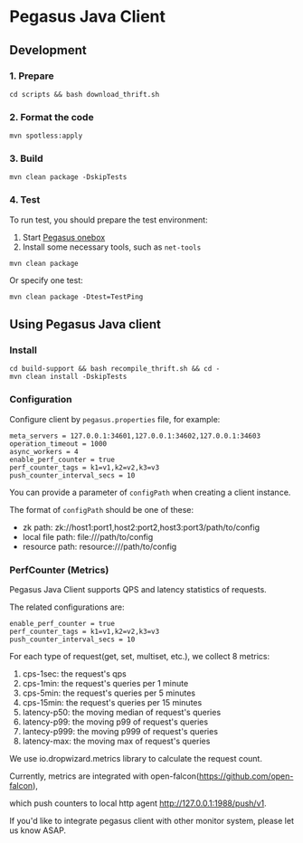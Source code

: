 <!--
Licensed to the Apache Software Foundation (ASF) under one
or more contributor license agreements.  See the NOTICE file
distributed with this work for additional information
regarding copyright ownership.  The ASF licenses this file
to you under the Apache License, Version 2.0 (the
"License"); you may not use this file except in compliance
with the License.  You may obtain a copy of the License at

http://www.apache.org/licenses/LICENSE-2.0

Unless required by applicable law or agreed to in writing,
software distributed under the License is distributed on an
"AS IS" BASIS, WITHOUT WARRANTIES OR CONDITIONS OF ANY
KIND, either express or implied.  See the License for the
specific language governing permissions and limitations
under the License.
-->

# Pegasus Java Client

## Development

### 1. Prepare

```
cd scripts && bash download_thrift.sh
```

### 2. Format the code

```
mvn spotless:apply
```

### 3. Build

```
mvn clean package -DskipTests
```

### 4. Test

To run test, you should prepare the test environment:
1. Start [Pegasus onebox](https://pegasus.apache.org/overview/onebox/)
2. Install some necessary tools, such as `net-tools`

```
mvn clean package
```

Or specify one test:

```
mvn clean package -Dtest=TestPing
```

## Using Pegasus Java client

### Install

```
cd build-support && bash recompile_thrift.sh && cd -
mvn clean install -DskipTests
```

### Configuration

Configure client by `pegasus.properties` file, for example:

```
meta_servers = 127.0.0.1:34601,127.0.0.1:34602,127.0.0.1:34603
operation_timeout = 1000
async_workers = 4
enable_perf_counter = true
perf_counter_tags = k1=v1,k2=v2,k3=v3
push_counter_interval_secs = 10
```

You can provide a parameter of `configPath` when creating a client instance.

The format of `configPath` should be one of these:
* zk path: zk://host1:port1,host2:port2,host3:port3/path/to/config
* local file path: file:///path/to/config
* resource path: resource:///path/to/config

### PerfCounter (Metrics)

Pegasus Java Client supports QPS and latency statistics of requests.

The related configurations are:

```
enable_perf_counter = true
perf_counter_tags = k1=v1,k2=v2,k3=v3
push_counter_interval_secs = 10
```

For each type of request(get, set, multiset, etc.), we collect 8 metrics:
1. cps-1sec: the request's qps
2. cps-1min: the request's queries per 1 minute
3. cps-5min: the request's queries per 5 minutes
4. cps-15min: the request's queries per 15 minutes
5. latency-p50: the moving median of request's queries
6. latency-p99: the moving p99 of request's queries
7. lantecy-p999: the moving p999 of request's queries
8. latency-max: the moving max of request's queries

We use io.dropwizard.metrics library to calculate the request count.

Currently, metrics are integrated with open-falcon(https://github.com/open-falcon),
<!-- markdown-link-check-disable -->
which push counters to local http agent http://127.0.0.1:1988/push/v1.
<!-- markdown-link-check-enable-->

If you'd like to integrate pegasus client with other monitor system, please let us know ASAP.
